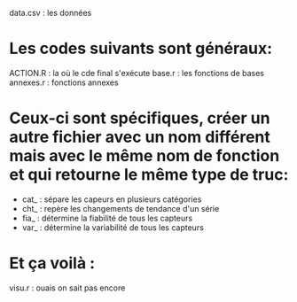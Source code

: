 data.csv : les données

# Les codes suivants sont généraux:

ACTION.R : la où le cde final s'exécute
base.r : les fonctions de bases 
annexes.r : fonctions annexes

# Ceux-ci sont spécifiques, créer un autre fichier avec un nom différent mais avec le même nom de fonction et qui retourne le même type de truc:

* cat_ : sépare les capeurs en plusieurs catégories
* cht_ : repère les changements de tendance d'un série
* fia_ : détermine la fiabilité de tous les capteurs
* var_ : détermine la variabilité de tous les capteurs

# Et ça voilà :

visu.r : ouais on sait pas encore
